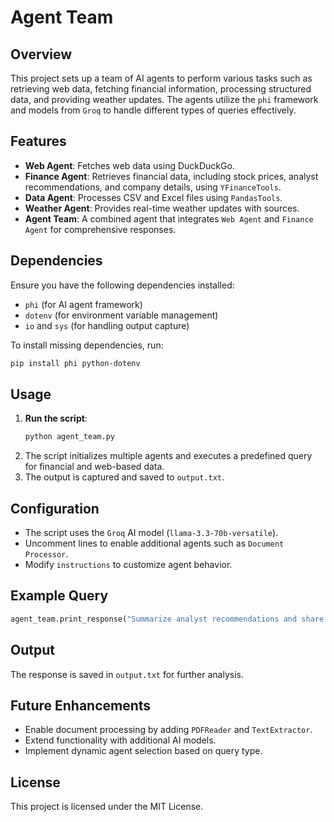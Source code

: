 # Agent Team

## Overview
This project sets up a team of AI agents to perform various tasks such as retrieving web data, fetching financial information, processing structured data, and providing weather updates. The agents utilize the `phi` framework and models from `Groq` to handle different types of queries effectively.

## Features
- **Web Agent**: Fetches web data using DuckDuckGo.
- **Finance Agent**: Retrieves financial data, including stock prices, analyst recommendations, and company details, using `YFinanceTools`.
- **Data Agent**: Processes CSV and Excel files using `PandasTools`.
- **Weather Agent**: Provides real-time weather updates with sources.
- **Agent Team**: A combined agent that integrates `Web Agent` and `Finance Agent` for comprehensive responses.

## Dependencies
Ensure you have the following dependencies installed:

- `phi` (for AI agent framework)
- `dotenv` (for environment variable management)
- `io` and `sys` (for handling output capture)

To install missing dependencies, run:
```sh
pip install phi python-dotenv
```

## Usage
1. **Run the script**:
   ```sh
   python agent_team.py
   ```
2. The script initializes multiple agents and executes a predefined query for financial and web-based data.
3. The output is captured and saved to `output.txt`.

## Configuration
- The script uses the `Groq` AI model (`llama-3.3-70b-versatile`).
- Uncomment lines to enable additional agents such as `Document Processor`.
- Modify `instructions` to customize agent behavior.

## Example Query
```python
agent_team.print_response("Summarize analyst recommendations and share the latest news for TSLA", stream=True)
```

## Output
The response is saved in `output.txt` for further analysis.

## Future Enhancements
- Enable document processing by adding `PDFReader` and `TextExtractor`.
- Extend functionality with additional AI models.
- Implement dynamic agent selection based on query type.

## License
This project is licensed under the MIT License.

